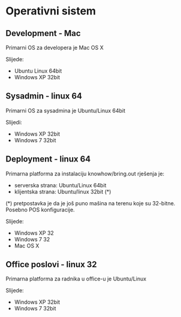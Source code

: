 # Operativni sistem

## Development - Mac

Primarni OS za developera je Mac OS X

Slijede:
- Ubuntu Linux 64bit
- Windows XP 32bit

## Sysadmin - linux 64

Primarni OS za sysadmina je Ubuntu/Linux 64bit

Slijedi:
- Windows XP 32bit
- Windows 7 32bit

## Deployment - linux 64

Primarna platforma za instalaciju knowhow/bring.out rješenja je:
-  serverska strana: Ubuntu/Linux 64bit
-  klijentska strana: Ubuntu/linux 32bit (*)

(*) pretpostavka je da je još puno mašina na terenu koje su 32-bitne. Posebno POS konfiguracije.

Slijede:
- Windows XP 32
- Windows 7 32
- Mac OS X

## Office poslovi - linux 32

Primarna platforma za radnika u office-u je Ubuntu/Linux

Slijede:
- Windows XP 32bit
- Windows 7 32bit

